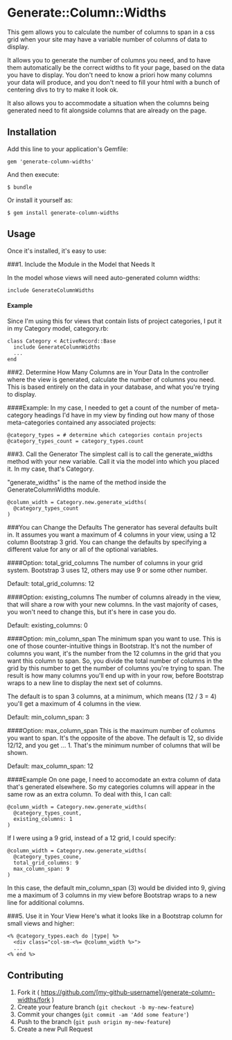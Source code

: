 # Generate::Column::Widths

This gem allows you to calculate the number of columns to span in a css grid
when your site may have a variable number of columns of data to display.

It allows you to generate the number of columns you need, and to have them
automatically be the correct widths to fit your page, based on the data you have
to display. You don't need to know a priori how many columns your data will
produce, and you don't need to fill your html with a bunch of centering divs to
try to make it look ok.

It also allows you to accommodate a situation when the columns being generated
need to fit alongside columns that are already on the page.

## Installation

Add this line to your application's Gemfile:

    gem 'generate-column-widths'

And then execute:

    $ bundle

Or install it yourself as:

    $ gem install generate-column-widths

## Usage
Once it's installed, it's easy to use:

###1. Include the Module in the Model that Needs It

In the model whose views will need auto-generated column widths:

    include GenerateColumnWidths

#### Example
Since I'm using this for views that contain lists of project categories, I put
it in my Category model, category.rb:

    class Category < ActiveRecord::Base
      include GenerateColumnWidths
      ...
    end

###2. Determine How Many Columns are in Your Data
In the controller where the view is generated, calculate the number of columns
you need. This is based entirely on the data in your database, and what you're
trying to display.

####Example:
In my case, I needed to get a count of the number of meta-category headings I'd
have in my view by finding out how many of those meta-categories contained any
associated projects:

    @category_types = # determine which categories contain projects
    @category_types_count = category_types.count

###3. Call the Generator
The simplest call is to call the generate_widths method with your new
variable. Call it via the model into which you placed it. In my case, that's Category.

"generate_widths" is the name of the method inside the GenerateColumnWidths
module.

    @column_width = Category.new.generate_widths(
      @category_types_count
    )

###You can Change the Defaults
The generator has several defaults built in. It assumes you want a maximum of 4
columns in your view, using a 12 column Bootstrap 3 grid. You can change the
defaults by specifying a different value for any or all of the optional variables.

####Option: total_grid_columns
The number of columns in your grid system. Bootstrap 3 uses 12, others may use 9
or some other number.

Default:
    total_grid_columns: 12

####Option: existing_columns
The number of columns already in the view, that will share a row with your new
columns. In the vast majority of cases, you won't need to change this, but it's
here in case you do.

Default:
    existing_columns: 0

####Option: min_column_span
The minimum span you want to use. This is one of those counter-intuitive things
in Bootstrap. It's not the number of columns you want, it's the number from the
12 columns in the grid that you want this column to span. So, you divide the
total number of columns in the grid by this number to get the number of columns
you're trying to span. The result is how many columns you'll end up with in your
row, before Bootstrap wraps to a new line to display the next set of columns.

The default is to span 3 columns, at a minimum, which means (12 / 3 = 4) you'll
get a maximum of 4 columns in the view.

Default:
    min_column_span: 3

####Option: max_column_span
This is the maximum number of columns you want to span. It's the opposite of the
above. The default is 12, so divide 12/12, and you get ... 1. That's the minimum
number of columns that will be shown.

Default:
    max_column_span: 12

####Example
On one page, I need to accomodate an extra column of data that's generated
elsewhere. So my categories columns will appear in the same row as an extra
column. To deal with this, I can call:

    @column_width = Category.new.generate_widths(
      @category_types_count,
      existing_columns: 1
    )

If I were using a 9 grid, instead of a 12 grid, I could specify:

    @column_width = Category.new.generate_widths(
      @category_types_coune,
      total_grid_columns: 9
      max_column_span: 9
    )

In this case, the default min_column_span (3) would be divided into 9, giving me a
maximum of 3 columns in my view before Bootstrap wraps to a new line for
additional columns.

###5. Use it in Your View
Here's what it looks like in a Bootstrap column for small views and higher:

    <% @category_types.each do |type| %>
      <div class="col-sm-<%= @column_width %>">
      ...
    <% end %>

## Contributing

1. Fork it ( https://github.com/[my-github-username]/generate-column-widths/fork )
2. Create your feature branch (`git checkout -b my-new-feature`)
3. Commit your changes (`git commit -am 'Add some feature'`)
4. Push to the branch (`git push origin my-new-feature`)
5. Create a new Pull Request
